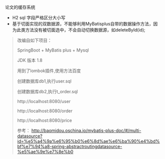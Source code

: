 论文的缓存系统


* H2 sql 字段严格区分大小写
* 基于切面实现的双数据源，不能够利用MyBatisplus自带的数据操作方法，因为此类方法没有被切面选中，不会自动切换数据源，如deleteById(id);



> 改编自如下项目：
> 
> SpringBoot + MyBatis plus + Mysql
> 
> JDK 版本 1.8
> 
> 用到了lombok插件,使用方法百度
> 
> 创建数据库db1,执行user.sql
> 
> 创建数据库db2,执行t_order.sql
> 
> http://localhost:8080/user
> 
> http://localhost:8080/order
> 
> http://localhost:8080/price
> 
> 参考：
>     http://baomidou.oschina.io/mybatis-plus-doc/#/multi-datasource?id=%e5%a4%9a%e6%95%b0%e6%8d%ae%e6%ba%90%e4%bd%bf%e7%94%a8-spring-abstractroutingdatasource-%e5%ae%9e%e7%8e%b0
